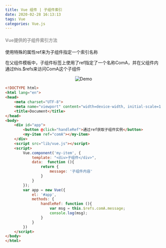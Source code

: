 ```yaml
---
title: Vue 组件 | 子组件索引
date: 2020-02-28 16:13:13
tags: Vue
categories: Vue.js
---
```

<h4 style="color: #999;" align="left">Vue提供的子组件索引方法</h4>
<p align="left">使用特殊的属性ref来为子组件指定一个索引名称</p>
<p align="left">在父组件模板中，子组件标签上使用了ref指定了一个名称ComA，并在父组件内通过this.$refs来访问ComA这个子组件</p>
<div align="center">
	<img src="https://cdn.jsdelivr.net/gh/uncledwyane/imageBed/img/vue_com_child.gif" alt="Demo">
</div>

<!--more-->

```html
<!DOCTYPE html>
<html lang="en">
<head>
	<meta charset="UTF-8">
	<meta name="viewport" content="width=device-width, initial-scale=1.0">
	<title>Document</title>
</head>
<body>
	<div id="app">
		<button @click="handleRef">通过ref获取子组件实例</button>
		<my-item ref="comA"></my-item>
	</div>
	<script src="lib/vue.js"></script>
	<script>
		Vue.component('my-item', {
			template: "<div>子组件</div>",
			data:  function (){
				return {
					message: '子组件内容'
				}
			}
		});
		var app = new Vue({
			el: '#app',
			methods: {
				handleRef: function (){
					var msg = this.$refs.comA.message;
					console.log(msg);
				}
			}
		})
	</script>
</body>
</html>
```